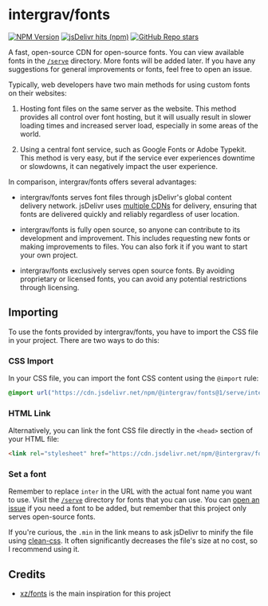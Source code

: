 # intergrav/fonts

[![NPM Version](https://img.shields.io/npm/v/@intergrav/fonts)](https://www.npmjs.com/package/@intergrav/fonts) [![jsDelivr hits (npm)](https://img.shields.io/jsdelivr/npm/hm/@intergrav/fonts)](https://cdn.jsdelivr.net/npm/@intergrav/fonts/) [![GitHub Repo stars](https://img.shields.io/github/stars/intergrav/fonts)](https://github.com/intergrav/fonts)

A fast, open-source CDN for open-source fonts. You can view available fonts in the [`/serve`](https://github.com/intergrav/fonts/tree/main/serve) directory. More fonts will be added later. If you have any suggestions for general improvements or fonts, feel free to open an issue.

Typically, web developers have two main methods for using custom fonts on their websites:

1. Hosting font files on the same server as the website. This method provides all control over font hosting, but it will usually result in slower loading times and increased server load, especially in some areas of the world.

2. Using a central font service, such as Google Fonts or Adobe Typekit. This method is very easy, but if the service ever experiences downtime or slowdowns, it can negatively impact the user experience.

In comparison, intergrav/fonts offers several advantages:

- intergrav/fonts serves font files through jsDelivr's global content delivery network. jsDelivr uses [multiple CDNs](https://www.jsdelivr.com/network/infographic) for delivery, ensuring that fonts are delivered quickly and reliably regardless of user location.

- intergrav/fonts is fully open source, so anyone can contribute to its development and improvement. This includes requesting new fonts or making improvements to files. You can also fork it if you want to start your own project.

- intergrav/fonts exclusively serves open source fonts. By avoiding proprietary or licensed fonts, you can avoid any potential restrictions through licensing.

## Importing

To use the fonts provided by intergrav/fonts, you have to import the CSS file in your project. There are two ways to do this:

### CSS Import

In your CSS file, you can import the font CSS content using the `@import` rule:

```css
@import url("https://cdn.jsdelivr.net/npm/@intergrav/fonts@1/serve/inter.min.css");
```

### HTML Link

Alternatively, you can link the font CSS file directly in the `<head>` section of your HTML file:

```html
<link rel="stylesheet" href="https://cdn.jsdelivr.net/npm/@intergrav/fonts@1/serve/inter.min.css">
```

### Set a font

Remember to replace `inter` in the URL with the actual font name you want to use. Visit the [`/serve`](https://github.com/intergrav/fonts/tree/main/serve) directory for fonts that you can use. You can [open an issue](https://github.com/intergrav/fonts/issues) if you need a font to be added, but remember that this project only serves open-source fonts.

If you're curious, the `.min` in the link means to ask jsDelivr to minify the file using [clean-css](https://github.com/clean-css/clean-css). It often significantly decreases the file's size at no cost, so I recommend using it.

## Credits

- [xz/fonts](https://github.com/xz/fonts) is the main inspiration for this project
